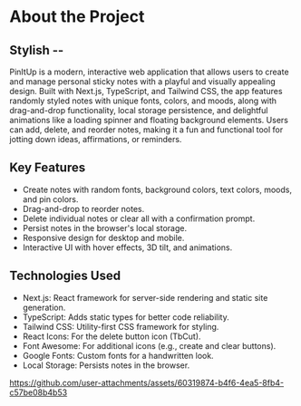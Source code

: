 # About the Project
## Stylish -- 
PinItUp is a modern, interactive web application that allows users to create and manage personal sticky notes with a playful and visually appealing design. 
Built with Next.js, TypeScript, and Tailwind CSS, the app features randomly styled notes with unique fonts, colors, and moods, along with drag-and-drop functionality, local storage persistence, 
and delightful animations like a loading spinner and floating background elements. Users can add, delete, and reorder notes, making it a fun and functional tool for jotting down ideas, affirmations, 
or reminders.

## Key Features

* Create notes with random fonts, background colors, text colors, moods, and pin colors.
* Drag-and-drop to reorder notes.
* Delete individual notes or clear all with a confirmation prompt.
* Persist notes in the browser's local storage.
* Responsive design for desktop and mobile.
* Interactive UI with hover effects, 3D tilt, and animations.

## Technologies Used
* Next.js: React framework for server-side rendering and static site generation.
* TypeScript: Adds static types for better code reliability.
* Tailwind CSS: Utility-first CSS framework for styling.
* React Icons: For the delete button icon (TbCut).
* Font Awesome: For additional icons (e.g., create and clear buttons).
* Google Fonts: Custom fonts for a handwritten look.
* Local Storage: Persists notes in the browser.

https://github.com/user-attachments/assets/60319874-b4f6-4ea5-8fb4-c57be08b4b53





